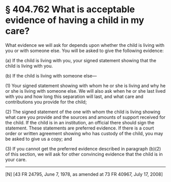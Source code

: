 # § 404.762   What is acceptable evidence of having a child in my care?

What evidence we will ask for depends upon whether the child is living with you or with someone else. You will be asked to give the following evidence:


(a) If the child is living with you, your signed statement showing that the child is living with you.


(b) If the child is living with someone else—


(1) Your signed statement showing with whom he or she is living and why he or she is living with someone else. We will also ask when he or she last lived with you and how long this separation will last, and what care and contributions you provide for the child;


(2) The signed statement of the one with whom the child is living showing what care you provide and the sources and amounts of support received for the child. If the child is in an institution, an official there should sign the statement. These statements are preferred evidence. If there is a court order or written agreement showing who has custody of the child, you may be asked to give us a copy; and


(3) If you cannot get the preferred evidence described in paragraph (b)(2) of this section, we will ask for other convincing evidence that the child is in your care.



---

[N] [43 FR 24795, June 7, 1978, as amended at 73 FR 40967, July 17, 2008]




